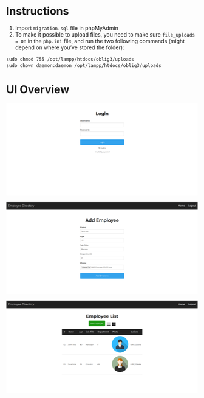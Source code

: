 # Instructions
1. Import `migration.sql` file in phpMyAdmin
2. To make it possible to upload files, you need to make sure `file_uploads = On` in the `php.ini` file, and run the two following commands
(might depend on where you’ve stored the folder):


```
sudo chmod 755 /opt/lampp/htdocs/oblig3/uploads
sudo chown daemon:daemon /opt/lampp/htdocs/oblig3/uploads
```

# UI Overview
![Login](images/login.png)

![Add Employee](images/add_employee.png)

![Overview](images/overview.png)
